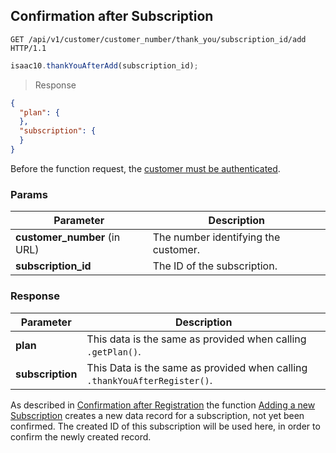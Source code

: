 ## Confirmation after Subscription


```http
GET /api/v1/customer/customer_number/thank_you/subscription_id/add HTTP/1.1
```

```javascript
isaac10.thankYouAfterAdd(subscription_id);
```

> Response

```json
{
  "plan": {
  },
  "subscription": {
  }
}
```


<aside class="success">
Before the function request, the <a href= "#customer-authentication"> customer must be authenticated</a>.
</aside>

### Params

Parameter | Description
----------|-------------
**customer_number** (in URL) | The number identifying the customer.  
**subscription_id** | The ID of the subscription.


### Response

Parameter | Description
----------|-------------
**plan** | This data is the same as provided when calling `.getPlan()`.
**subscription** | This Data is the same as provided when calling `.thankYouAfterRegister()`.

As described in [Confirmation after Registration](#confirmation-after-registration) the function [Adding a new Subscription](#adding-a-new-subscription) creates a new data record for a subscription, not yet been confirmed. The created ID of this subscription will be used here, in order to confirm the newly created record.
